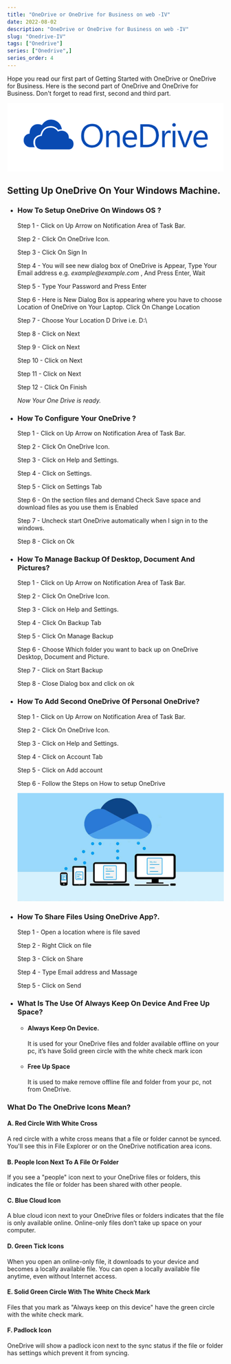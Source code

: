 ```yaml
---
title: "OneDrive or OneDrive for Business on web -IV"
date: 2022-08-02
description: "OneDrive or OneDrive for Business on web -IV"
slug: "Onedrive-IV"
tags: ["Onedrive"]
series: ["Onedrive",]
series_order: 4
---
```


Hope you read our first part of Getting Started with OneDrive or OneDrive for Business. Here is the second part of OneDrive and OneDrive for Business. Don't forget to read first, second and third part.

<img class="Onedrive" src="img/OneDrive-Logo.png"/>

## Setting Up OneDrive On Your Windows Machine.

- ### How To Setup OneDrive On Windows OS ?

    Step 1 - Click on Up Arrow on Notification Area of Task Bar.

    Step 2 - Click On OneDrive Icon.

    Step 3 - Click On Sign In

    Step 4 - You will see new dialog box of OneDrive is Appear, Type Your Email address e.g. _example@example.com_ , And Press Enter, Wait

    Step 5 - Type Your Password and Press Enter

    Step 6 - Here is New Dialog Box is appearing where you have to choose Location of OneDrive on Your Laptop. Click On Change Location

    Step 7 - Choose Your Location D Drive i.e. D:\ 

    Step 8 - Click on Next

    Step 9 - Click on Next

    Step 10 - Click on Next

    Step 11 - Click on Next

    Step 12 - Click On Finish

    _Now Your One Drive is ready._

- ### How To Configure Your OneDrive ?

    Step 1 - Click on Up Arrow on Notification Area of Task Bar.

    Step 2 - Click On OneDrive Icon.

    Step 3 - Click on Help and Settings.

    Step 4 - Click on Settings.

    Step 5 - Click on Settings Tab

    Step 6 - On the section files and demand Check Save space and download files as you use them is Enabled

    Step 7 - Uncheck start OneDrive automatically when I sign in to the windows.

    Step 8 - Click on Ok

- ### How To Manage Backup Of Desktop, Document And Pictures?

    Step 1 - Click on Up Arrow on Notification Area of Task Bar.

    Step 2 - Click On OneDrive Icon.

    Step 3 - Click on Help and Settings.

    Step 4 - Click On Backup Tab

    Step 5 - Click On Manage Backup

    Step 6 - Choose Which folder you want to back up on OneDrive Desktop, Document and Picture.

    Step 7 - Click on Start Backup

    Step 8 - Close Dialog box and click on ok

- ### How To Add Second OneDrive Of Personal OneDrive? 

    Step 1 - Click on Up Arrow on Notification Area of Task Bar.

    Step 2 - Click On OneDrive Icon.

    Step 3 - Click on Help and Settings.

    Step 4 - Click on Account Tab

    Step 5 - Click on Add account

    Step 6 - Follow the Steps on How to setup OneDrive

    <img class="Onedrive" src="img/mscloud.jpg"/>

- ### How To Share Files Using OneDrive App?.

    Step 1 - Open a location where is file saved

    Step 2 - Right Click on file

    Step 3 - Click on Share

    Step 4 - Type Email address and Massage

    Step 5 - Click on Send

- ### What Is The Use Of Always Keep On Device And Free Up Space?

    - #### Always Keep On Device.

        It is used for your OneDrive files and folder available offline on your pc, it’s have Solid green circle with the white check mark icon

    - #### Free Up Space

        It is used to make remove offline file and folder from your pc, not from OneDrive.

### What Do The OneDrive Icons Mean?

#### A. Red Circle With White Cross
A red circle with a white cross means that a file or folder cannot be synced. You'll see this in File Explorer or on the OneDrive notification area icons.

#### B. People Icon Next To A File Or Folder
If you see a "people" icon next to your OneDrive files or folders, this indicates the file or folder has been shared with other people.

#### C. Blue Cloud Icon
A blue cloud icon next to your OneDrive files or folders indicates that the file is only available online. Online-only files don’t take up space on your computer.

#### D. Green Tick Icons
When you open an online-only file, it downloads to your device and becomes a locally available file. You can open a locally available file anytime, even without Internet access.

#### E. Solid Green Circle With The White Check Mark
Files that you mark as "Always keep on this device" have the green circle with the white check mark.

#### F. Padlock Icon
OneDrive will show a padlock icon next to the sync status if the file or folder has settings which prevent it from syncing.




